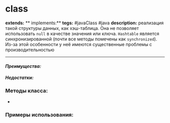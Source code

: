 # class 
**extends:** 
** implements:** 
**tegs:** #javaClass #java
**description:** реализация такой структуры данных, как хэш-таблица. Она не позволяет использовать `null` в качестве значения или ключа. `Hashtable` является синхронизированной (почти все методы помечены как `synchronized`). Из-за этой особенности у неё имеются существенные проблемы с производительностью

---
#### *Преимущества:*

#### *Недостатки:*

### Методы класса:
- 

### Примеры использования:
